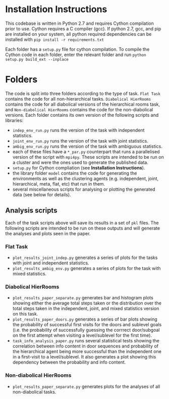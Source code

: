 # Installation Instructions
This codebase is written in Python 2.7 and requires Cython compilation prior to use. Cython requires a C compiler (gcc). If python 2.7, gcc, and pip are installed on your system, all python required dependencies can be installed with
 ```pip install -r requirements.txt ```
 
Each folder has a `setup.py` file for cython compilation. To compile the Cython code in each folder, enter the relevant folder and run
 ```python setup.py build_ext --inplace```


# Folders
The code is split into three folders according to the type of task. `Flat Task` contains the code for all non-hierarchical tasks. `Diabolical HierRooms` contains the code for all diabolical versions of the hierarchical rooms task, and `Non-diabolical HierRooms` contains the code for the non-diabolical versions. Each folder contains its own version of the following scripts and libraries:
 - ```indep_env_run.py``` runs the version of the task with independent statistics.
 - ```joint_env_run.py``` runs the version of the task with joint statistics.
 - ```ambig_env_run.py``` runs the version of the task with ambiguous statistics.
 - each of these files have a ```*_par.py``` counterpart that runs a parallelised version of the script with `mpi4py`. These scripts are intended to be run on a cluster and were the ones used to generate the published data.
 - ```setup.py``` for Cython compliation (see **Installation Instructions**).
 - the library folder ```model``` contains the code for generating the environments as well as the clustering agents (e.g. independent, joint, hierarchical, meta, flat, etc) that run in them.
 - several miscellaneous scripts for analysing or plotting the generated data (see below for details).

## Analysis scripts
Each of the task scripts above will save its results in a set of `pkl` files. The following scripts are intended to be run on these outputs and will generate the analyses and plots seen in the paper.

### Flat Task
 - ```plot_results_joint_indep.py``` generates a series of plots for the tasks with joint and independent statistics.
 - ```plot_results_ambig_env.py``` generates a series of plots for the task with mixed statistics.

### Diabolical HierRooms
 - ```plot_results_paper_separate.py``` generates bar and histogram plots showing either the average total steps taken or the distribution over the total steps taken in the independent, joint, and mixed statistics version on this task.
 - ```plot_results_paper_doors.py``` generates a series of bar plots showing the probability of successful first visits for the doors and sublevel goals (i.e. the probability of successfully guessing the corrrect door/subgoal on the first attempt when visiting a level/sublevel for the first time).
 - ```task_info_analysis_paper.py``` runs several statistical tests showing the correlation between info content in door sequences and probability of the hierarchical agent being more successful than the independent one in a first-visit to a level/sublevel. It also generates a plot showing this dependency between the probability and info content.

### Non-diabolical HierRooms
 - ```plot_results_paper_separate.py``` generates plots for the analyses of all non-diabolical tasks.
